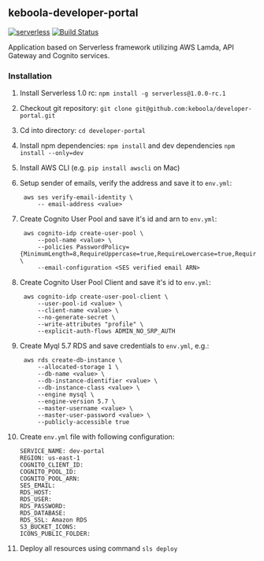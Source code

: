 ## keboola-developer-portal

[![serverless](http://public.serverless.com/badges/v3.svg)](http://www.serverless.com)
[![Build Status](https://travis-ci.org/keboola/developer-portal.svg?branch=master)](https://travis-ci.org/keboola/developer-portal)

Application based on Serverless framework utilizing AWS Lamda, API Gateway and Cognito services.



### Installation

1. Install Serverless 1.0 rc: `npm install -g serverless@1.0.0-rc.1`
2. Checkout git repository: `git clone git@github.com:keboola/developer-portal.git`
3. Cd into directory: `cd developer-portal`
4. Install npm dependencies: `npm install` and dev dependencies `npm install --only=dev`
5. Install AWS CLI (e.g. `pip install awscli` on Mac)
6. Setup sender of emails, verify the address and save it to `env.yml`:
 
        aws ses verify-email-identity \
            -- email-address <value>
 
7. Create Cognito User Pool and save it's id and arn to `env.yml`: 

        aws cognito-idp create-user-pool \
            --pool-name <value> \
            --policies PasswordPolicy={MinimumLength=8,RequireUppercase=true,RequireLowercase=true,RequireNumbers=true,RequireSymbols=false} \
            --email-configuration <SES verified email ARN>
        
8. Create Cognito User Pool Client and save it's id to `env.yml`:

        aws cognito-idp create-user-pool-client \
            --user-pool-id <value> \
            --client-name <value> \
            --no-generate-secret \
            --write-attributes "profile" \
            --explicit-auth-flows ADMIN_NO_SRP_AUTH

9. Create Myql 5.7 RDS and save credentials to `env.yml`, e.g.:

        aws rds create-db-instance \
            --allocated-storage 1 \
            --db-name <value> \
            --db-instance-dientifier <value> \
            --db-instance-class <value> \
            --engine mysql \
            --engine-version 5.7 \
            --master-username <value> \
            --master-user-password <value> \
            --publicly-accessible true
        
10. Create `env.yml` file with following configuration:

        SERVICE_NAME: dev-portal
        REGION: us-east-1
        COGNITO_CLIENT_ID: 
        COGNITO_POOL_ID: 
        COGNITO_POOL_ARN: 
        SES_EMAIL: 
        RDS_HOST: 
        RDS_USER: 
        RDS_PASSWORD: 
        RDS_DATABASE: 
        RDS_SSL: Amazon RDS
        S3_BUCKET_ICONS: 
        ICONS_PUBLIC_FOLDER: 

11. Deploy all resources using command `sls deploy`